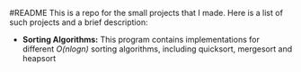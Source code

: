 #README
This is a repo for the small projects that I made.
Here is a list of such projects and a brief description:
* **Sorting Algorithms:** This program contains implementations for different *O(nlogn)* sorting algorithms, including quicksort, mergesort and heapsort